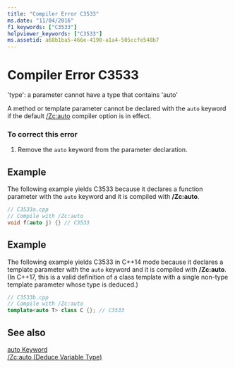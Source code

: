 ```yaml
---
title: "Compiler Error C3533"
ms.date: "11/04/2016"
f1_keywords: ["C3533"]
helpviewer_keywords: ["C3533"]
ms.assetid: a68b1ba5-466e-4190-a1a4-505ccfe548b7
---
```

# Compiler Error C3533

'type': a parameter cannot have a type that contains 'auto'

A method or template parameter cannot be declared with the `auto` keyword if the default [/Zc:auto](../../build/reference/zc-auto-deduce-variable-type.md) compiler option is in effect.

### To correct this error

1. Remove the `auto` keyword from the parameter declaration.

## Example

The following example yields C3533 because it declares a function parameter with the `auto` keyword and it is compiled with **/Zc:auto**.

```cpp
// C3533a.cpp
// Compile with /Zc:auto
void f(auto j) {} // C3533
```

## Example

The following example yields C3533 in C++14 mode because it declares a template parameter with the `auto` keyword and it is compiled with **/Zc:auto**. (In C++17, this is a valid definition of a class template with a single non-type template parameter whose type is deduced.)

```cpp
// C3533b.cpp
// Compile with /Zc:auto
template<auto T> class C {}; // C3533
```

## See also

[auto Keyword](../../cpp/auto-keyword.md)<br/>
[/Zc:auto (Deduce Variable Type)](../../build/reference/zc-auto-deduce-variable-type.md)
